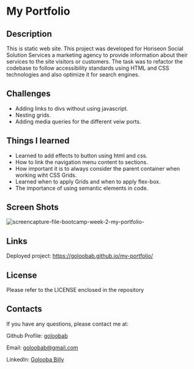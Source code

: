 # My Portfolio

## Description 

This is static web site. This project was developed for Horiseon Social Solution Services a marketing agency to provide information about their services to the site visitors or customers.
The task was to refactor the codebase to follow accessibility standards using HTML and CSS technologies and also optimize it for search engines.

## Challenges

* Adding links to divs without using javascript.
* Nesting grids.
* Adding media queries for the different veiw ports.

## Things I learned 
* Learned to add effects to button using html and css.
* How to link the navigation menu content to sections. 
* How important it is to always consider the parent container when working wiht CSS Grids.
* Learned when to apply Grids and when to apply flex-box.
* The importance of using semantic elements in code.

## Screen Shots

![screencapture-file-bootcamp-week-2-my-portfolio-](https://user-images.githubusercontent.com/26630637/199266895-1d31b5a4-5ece-42a0-9002-dc98f5186c72.png)

## Links
Deployed project: https://goloobab.github.io/my-portfolio/

## License 
Please refer to the LICENSE enclosed in the repository

## Contacts

If you have any questions, please contact me at: 
 
  Github Profile: [goloobab](https://github.com/goloobab/)  

  Email:  goloobab@gmail.com

  LinkedIn: [ Golooba Billy ](linkedin.com/in/goloobab)
